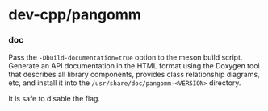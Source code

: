 # dev-cpp/pangomm

### doc
Pass the `-Dbuild-documentation=true` option to the meson build script. Generate an API documentation in the HTML format using the Doxygen tool that describes all library components, provides class relationship diagrams, etc, and install it into the `/usr/share/doc/pangomm-<VERSION>` directory.

It is safe to disable the flag.
